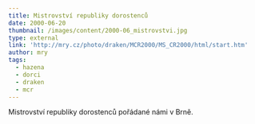 ```yaml
---
title: Mistrovství republiky dorostenců
date: 2000-06-20
thumbnail: /images/content/2000-06_mistrovstvi.jpg
type: external
link: 'http://mry.cz/photo/draken/MCR2000/MS_CR2000/html/start.htm'
author: mry
tags:
  - hazena
  - dorci
  - draken
  - mcr
---
```

Mistrovství republiky dorostenců pořádané námi v Brně.
